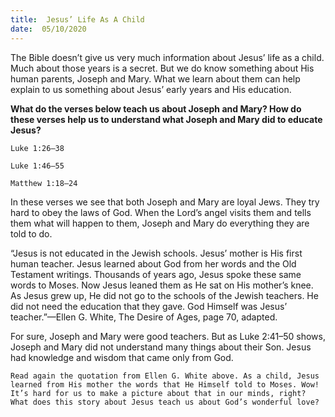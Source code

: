 ```yaml
---
title:  Jesus’ Life As A Child 
date:  05/10/2020
---
```


The Bible doesn’t give us very much information about Jesus’ life as a child. Much about those years is a secret. But we do know something about His human parents, Joseph and Mary. What we learn about them can help explain to us something about Jesus’ early years and His education.

**What do the verses below teach us about Joseph and Mary? How do these verses help us to understand what Joseph and Mary did to educate Jesus?**

`Luke 1:26–38`

`Luke 1:46–55`

`Matthew 1:18–24`

In these verses we see that both Joseph and Mary are loyal Jews. They try hard to obey the laws of God. When the Lord’s angel visits them and tells them what will happen to them, Joseph and Mary do everything they are told to do.

“Jesus is not educated in the Jewish schools. Jesus’ mother is His first human teacher. Jesus learned about God from her words and the Old Testament writings. Thousands of years ago, Jesus spoke these same words to Moses. Now Jesus leaned them as He sat on His mother’s knee. As Jesus grew up, He did not go to the schools of the Jewish teachers. He did not need the education that they gave. God Himself was Jesus’ teacher.”—Ellen G. White, The Desire of Ages, page 70, adapted.

For sure, Joseph and Mary were good teachers. But as Luke 2:41–50 shows, Joseph and Mary did not understand many things about their Son. Jesus had knowledge and wisdom that came only from God.

`Read again the quotation from Ellen G. White above. As a child, Jesus learned from His mother the words that He Himself told to Moses. Wow! It’s hard for us to make a picture about that in our minds, right? What does this story about Jesus teach us about God’s wonderful love?`
